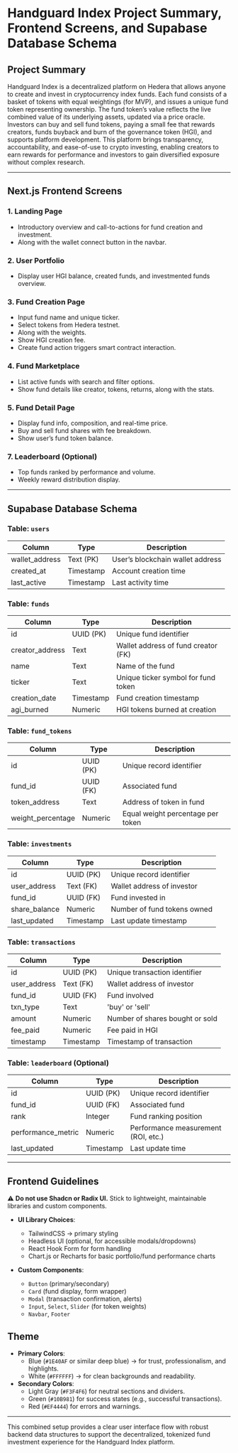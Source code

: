 # Handguard Index Project Summary, Frontend Screens, and Supabase Database Schema

## Project Summary
Handguard Index is a decentralized platform on Hedera that allows anyone to create and invest in cryptocurrency index funds. Each fund consists of a basket of tokens with equal weightings (for MVP), and issues a unique fund token representing ownership. The fund token’s value reflects the live combined value of its underlying assets, updated via a price oracle. Investors can buy and sell fund tokens, paying a small fee that rewards creators, funds buyback and burn of the governance token (HGI), and supports platform development. This platform brings transparency, accountability, and ease-of-use to crypto investing, enabling creators to earn rewards for performance and investors to gain diversified exposure without complex research.

---

## Next.js Frontend Screens

### 1. Landing Page
- Introductory overview and call-to-actions for fund creation and investment.
- Along with the wallet connect button in the navbar.

### 2. User Portfolio
- Display user HGI balance, created funds, and investmented funds overview.

### 3. Fund Creation Page
- Input fund name and unique ticker.
- Select tokens from Hedera testnet.
- Along with the weights.
- Show HGI creation fee.
- Create fund action triggers smart contract interaction.

### 4. Fund Marketplace
- List active funds with search and filter options.
- Show fund details like creator, tokens, returns, along with the stats.

### 5. Fund Detail Page
- Display fund info, composition, and real-time price.
- Buy and sell fund shares with fee breakdown.
- Show user’s fund token balance.

### 7. Leaderboard (Optional)
- Top funds ranked by performance and volume.
- Weekly reward distribution display.

---

## Supabase Database Schema

### Table: `users`
| Column           | Type          | Description                           |
|------------------|---------------|-------------------------------------|
| wallet_address   | Text (PK)     | User’s blockchain wallet address    |
| created_at       | Timestamp     | Account creation time                |
| last_active      | Timestamp     | Last activity time                   |

### Table: `funds`
| Column           | Type          | Description                          |
|------------------|---------------|--------------------------------------|
| id               | UUID (PK)     | Unique fund identifier               |
| creator_address  | Text          | Wallet address of fund creator (FK) |
| name             | Text          | Name of the fund                    |
| ticker           | Text          | Unique ticker symbol for fund token |
| creation_date    | Timestamp     | Fund creation timestamp             |
| agi_burned       | Numeric       | HGI tokens burned at creation       |

### Table: `fund_tokens`
| Column           | Type          | Description                          |
|------------------|---------------|------------------------------------|
| id               | UUID (PK)    | Unique record identifier             |
| fund_id          | UUID (FK)    | Associated fund                     |
| token_address    | Text          | Address of token in fund             |
| weight_percentage| Numeric       | Equal weight percentage per token   |

### Table: `investments`
| Column           | Type          | Description                          |
|------------------|---------------|------------------------------------|
| id               | UUID (PK)    | Unique record identifier             |
| user_address     | Text (FK)    | Wallet address of investor           |
| fund_id          | UUID (FK)    | Fund invested in                    |
| share_balance    | Numeric       | Number of fund tokens owned          |
| last_updated     | Timestamp     | Last update timestamp                |

### Table: `transactions`
| Column           | Type          | Description                          |
|------------------|---------------|------------------------------------|
| id               | UUID (PK)    | Unique transaction identifier       |
| user_address     | Text (FK)    | Wallet address of investor           |
| fund_id          | UUID (FK)    | Fund involved                      |
| txn_type         | Text         | 'buy' or 'sell'                     |
| amount           | Numeric       | Number of shares bought or sold     |
| fee_paid         | Numeric       | Fee paid in HGI                     |
| timestamp        | Timestamp     | Timestamp of transaction            |

### Table: `leaderboard` (Optional)
| Column           | Type          | Description                          |
|------------------|---------------|------------------------------------|
| id               | UUID (PK)    | Unique record identifier             |
| fund_id          | UUID (FK)    | Associated fund                     |
| rank             | Integer      | Fund ranking position                |
| performance_metric| Numeric       | Performance measurement (ROI, etc.) |
| last_updated     | Timestamp     | Last update time                    |

---
## Frontend Guidelines

⚠️ **Do not use Shadcn or Radix UI.** Stick to lightweight, maintainable libraries and custom components.

- **UI Library Choices**:
  - TailwindCSS → primary styling
  - Headless UI (optional, for accessible modals/dropdowns)
  - React Hook Form for form handling
  - Chart.js or Recharts for basic portfolio/fund performance charts

- **Custom Components**:
  - `Button` (primary/secondary)
  - `Card` (fund display, form wrapper)
  - `Modal` (transaction confirmation, alerts)
  - `Input`, `Select`, `Slider` (for token weights)
  - `Navbar`, `Footer`

## Theme 

- **Primary Colors**:  
  - Blue (`#1E40AF` or similar deep blue) → for trust, professionalism, and highlights.  
  - White (`#FFFFFF`) → for clean backgrounds and readability.  
- **Secondary Colors**:  
  - Light Gray (`#F3F4F6`) for neutral sections and dividers.  
  - Green (`#10B981`) for success states (e.g., successful transactions).  
  - Red (`#EF4444`) for errors and warnings.

---

This combined setup provides a clear user interface flow with robust backend data structures to support the decentralized, tokenized fund investment experience for the Handguard Index platform.